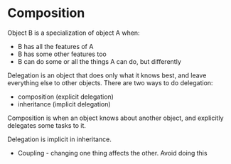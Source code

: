 # Composition


Object B is a specialization of object A when:

* B has all the features of A
* B has some other features too
* B can do some or all the things A can do, but differently


Delegation is an object that does only what it knows best, and leave everything else to other objects. There are two ways to do delegation: 

* composition (explicit delegation)
* inheritance (implicit delegation)

Composition is when an object knows about another object, and explicitly delegates some tasks to it.

Delegation is implicit in inheritance.


* Coupling - changing one thing affects the other. Avoid doing this